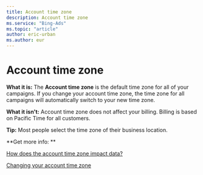 ```yaml
---
title: Account time zone
description: Account time zone
ms.service: "Bing-Ads"
ms.topic: "article"
author: eric-urban
ms.author: eur
---
```


# Account time zone

**What it is:**  The **Account time zone** is the default time zone for all of your campaigns. If you change your account time zone, the time zone for all campaigns will automatically switch to your new time zone.

**What it isn't:**  Account time zone does not affect your billing. Billing is based on Pacific Time for all customers.

**Tip:** Most people select the time zone of their business location.

**Get more info: **

[How does the account time zone impact data?](../hlp_BA_CONC_TimeZone.md)

[Changing your account time zone](../hlp_BA_CONC_ChangeTimeZone.md)


